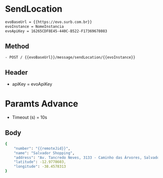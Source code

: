 # SendLocation

```bash
evoBaseUrl = {{https://evo.surb.com.br}}
evoInstance = NomeInstancia
evoApiKey = 16265CDF8E45-440C-B522-F17369678083
```
## Method 
```
- POST / {{evoBaseUrl}}/message/sendLocation/{{evoInstance}}

```

## Header
- apiKey = evoApiKey

# Paramts Advance
- Timeout (s) = 10s

## Body

```bash
{
    "number": "{{remoteJid}}",
    "name": "Salvador Shopping",
    "address": "Av. Tancredo Neves, 3133 - Caminho das Árvores, Salvador - BA, 41820-021",
    "latitude": -12.9778603,
    "longitude": -38.4578313
}
```